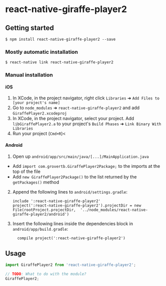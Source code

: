 # react-native-giraffe-player2

## Getting started

`$ npm install react-native-giraffe-player2 --save`

### Mostly automatic installation

`$ react-native link react-native-giraffe-player2`

### Manual installation


#### iOS

1. In XCode, in the project navigator, right click `Libraries` ➜ `Add Files to [your project's name]`
2. Go to `node_modules` ➜ `react-native-giraffe-player2` and add `GiraffePlayer2.xcodeproj`
3. In XCode, in the project navigator, select your project. Add `libGiraffePlayer2.a` to your project's `Build Phases` ➜ `Link Binary With Libraries`
4. Run your project (`Cmd+R`)<

#### Android

1. Open up `android/app/src/main/java/[...]/MainApplication.java`
  - Add `import com.grovertb.GiraffePlayer2Package;` to the imports at the top of the file
  - Add `new GiraffePlayer2Package()` to the list returned by the `getPackages()` method
2. Append the following lines to `android/settings.gradle`:
  	```
  	include ':react-native-giraffe-player2'
  	project(':react-native-giraffe-player2').projectDir = new File(rootProject.projectDir, 	'../node_modules/react-native-giraffe-player2/android')
  	```
3. Insert the following lines inside the dependencies block in `android/app/build.gradle`:
  	```
      compile project(':react-native-giraffe-player2')
  	```


## Usage
```javascript
import GiraffePlayer2 from 'react-native-giraffe-player2';

// TODO: What to do with the module?
GiraffePlayer2;
```
